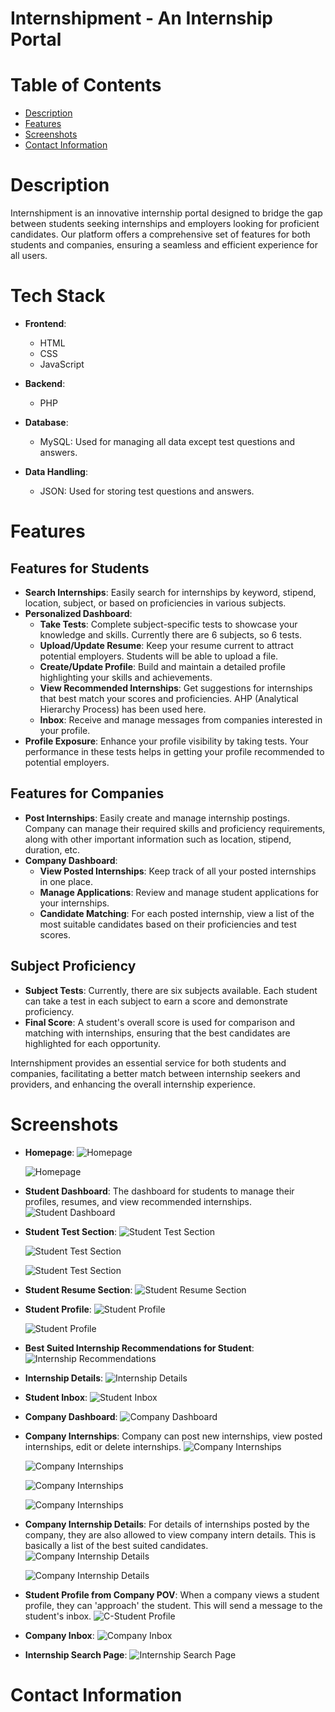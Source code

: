 # Internshipment - An Internship Portal

# Table of Contents

- [Description](#description)
- [Features](#features)
- [Screenshots](#screenshots)
- [Contact Information](#contactinformation)

# Description

Internshipment is an innovative internship portal designed to bridge the gap between students seeking internships and employers looking for proficient candidates. Our platform offers a comprehensive set of features for both students and companies, ensuring a seamless and efficient experience for all users.

# Tech Stack

- **Frontend**:
  - HTML
  - CSS
  - JavaScript

- **Backend**:
  - PHP

- **Database**:
  - MySQL: Used for managing all data except test questions and answers.

- **Data Handling**:
  - JSON: Used for storing test questions and answers.

# Features

## Features for Students

- **Search Internships**: Easily search for internships by keyword, stipend, location, subject, or based on proficiencies in various subjects.
- **Personalized Dashboard**:
  - **Take Tests**: Complete subject-specific tests to showcase your knowledge and skills. Currently there are 6 subjects, so 6 tests.
  - **Upload/Update Resume**: Keep your resume current to attract potential employers. Students will be able to upload a file.
  - **Create/Update Profile**: Build and maintain a detailed profile highlighting your skills and achievements.
  - **View Recommended Internships**: Get suggestions for internships that best match your scores and proficiencies. AHP (Analytical Hierarchy Process) has been used here.
  - **Inbox**: Receive and manage messages from companies interested in your profile.
- **Profile Exposure**: Enhance your profile visibility by taking tests. Your performance in these tests helps in getting your profile recommended to potential employers.

## Features for Companies

- **Post Internships**: Easily create and manage internship postings. Company can manage their required skills and proficiency requirements, along with other important information such as location, stipend, duration, etc.
- **Company Dashboard**:
  - **View Posted Internships**: Keep track of all your posted internships in one place.
  - **Manage Applications**: Review and manage student applications for your internships.
  - **Candidate Matching**: For each posted internship, view a list of the most suitable candidates based on their proficiencies and test scores.

## Subject Proficiency

- **Subject Tests**: Currently, there are six subjects available. Each student can take a test in each subject to earn a score and demonstrate proficiency.
- **Final Score**: A student's overall score is used for comparison and matching with internships, ensuring that the best candidates are highlighted for each opportunity.

Internshipment provides an essential service for both students and companies, facilitating a better match between internship seekers and providers, and enhancing the overall internship experience.

# Screenshots

- **Homepage**:
  ![Homepage](https://github.com/Dominic100/Internshipment/blob/main/Website%20Screenshots/Screenshot%20(109).png)
  
  ![Homepage](https://github.com/Dominic100/Internshipment/blob/main/Website%20Screenshots/Screenshot%20(110).png)

- **Student Dashboard**: The dashboard for students to manage their profiles, resumes, and view recommended internships.
  ![Student Dashboard](https://github.com/Dominic100/Internshipment/blob/main/Website%20Screenshots/Screenshot%20(112).png)

- **Student Test Section**:
  ![Student Test Section](https://github.com/Dominic100/Internshipment/blob/main/Website%20Screenshots/Screenshot%20(113).png)

  ![Student Test Section](https://github.com/Dominic100/Internshipment/blob/main/Website%20Screenshots/Screenshot%20(114).png)

  ![Student Test Section](https://github.com/Dominic100/Internshipment/blob/main/Website%20Screenshots/Screenshot%20(115).png)

- **Student Resume Section**:
  ![Student Resume Section](https://github.com/Dominic100/Internshipment/blob/main/Website%20Screenshots/Screenshot%20(116).png)

- **Student Profile**:
  ![Student Profile](https://github.com/Dominic100/Internshipment/blob/main/Website%20Screenshots/Screenshot%20(117).png)

  ![Student Profile](https://github.com/Dominic100/Internshipment/blob/main/Website%20Screenshots/Screenshot%20(118).png)

- **Best Suited Internship Recommendations for Student**:
  ![Internship Recommendations](https://github.com/Dominic100/Internshipment/blob/main/Website%20Screenshots/Screenshot%20(119).png)

- **Internship Details**:
  ![Internship Details](https://github.com/Dominic100/Internshipment/blob/main/Website%20Screenshots/Screenshot%20(120).png)

- **Student Inbox**:
  ![Student Inbox](https://github.com/Dominic100/Internshipment/blob/main/Website%20Screenshots/Screenshot%20(121).png)

- **Company Dashboard**:
  ![Company Dashboard](https://github.com/Dominic100/Internshipment/blob/main/Website%20Screenshots/Screenshot%20(122).png)

- **Company Internships**: Company can post new internships, view posted internships, edit or delete internships.
  ![Company Internships](https://github.com/Dominic100/Internshipment/blob/main/Website%20Screenshots/Screenshot%20(123).png)

  ![Company Internships](https://github.com/Dominic100/Internshipment/blob/main/Website%20Screenshots/Screenshot%20(124).png)

  ![Company Internships](https://github.com/Dominic100/Internshipment/blob/main/Website%20Screenshots/Screenshot%20(125).png)

  ![Company Internships](https://github.com/Dominic100/Internshipment/blob/main/Website%20Screenshots/Screenshot%20(126).png)

- **Company Internship Details**: For details of internships posted by the company, they are also allowed to view company intern details. This is basically a list of the best suited candidates.
  ![Company Internship Details](https://github.com/Dominic100/Internshipment/blob/main/Website%20Screenshots/Screenshot%20(127).png)

  ![Company Internship Details](https://github.com/Dominic100/Internshipment/blob/main/Website%20Screenshots/Screenshot%20(128).png)

- **Student Profile from Company POV**: When a company views a student profile, they can 'approach' the student. This will send a message to the student's inbox.
  ![C-Student Profile](https://github.com/Dominic100/Internshipment/blob/main/Website%20Screenshots/Screenshot%20(130).png)

- **Company Inbox**:
  ![Company Inbox](https://github.com/Dominic100/Internshipment/blob/main/Website%20Screenshots/Screenshot%20(129).png)

- **Internship Search Page**:
  ![Internship Search Page](https://github.com/Dominic100/Internshipment/blob/main/Website%20Screenshots/Screenshot%20(131).png)

# Contact Information


